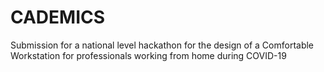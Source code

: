# CADEMICS
Submission for a national level hackathon for the design of a Comfortable Workstation for professionals working from home during COVID-19
